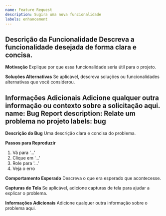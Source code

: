 ```yaml
---
name: Feature Request
description: Sugira uma nova funcionalidade
labels: enhancement
---
```


**Descrição da Funcionalidade**
Descreva a funcionalidade desejada de forma clara e concisa.
---
**Motivação**
Explique por que essa funcionalidade seria útil para o projeto.

**Soluções Alternativas**
Se aplicável, descreva soluções ou funcionalidades alternativas que você considerou.

**Informações Adicionais**
Adicione qualquer outra informação ou contexto sobre a solicitação aqui.
name: Bug Report
description: Relate um problema no projeto
labels: bug
---

**Descrição do Bug**
Uma descrição clara e concisa do problema.

**Passos para Reproduzir**
1. Vá para '...'
2. Clique em '...'
3. Role para '...'
4. Veja o erro

**Comportamento Esperado**
Descreva o que era esperado que acontecesse.

**Capturas de Tela**
Se aplicável, adicione capturas de tela para ajudar a explicar o problema.

**Informações Adicionais**
Adicione qualquer outra informação sobre o problema aqui.
